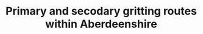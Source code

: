 ---
schema: default
title: Primary and secodary gritting routes within Aberdeenshire
organization: Aberdeenshire Council
notes: >-
    
resources:
  - name: Primary and secodary gritting routes within Aberdeenshire KMZ
  - url: >-
      https://online.aberdeenshire.gov.uk/apps/OpenData/kml/gritting_roads_main_and_secondary.kmz
  - format: KMZ
license: Open Government Licence 3.0 (United Kingdom)
category:


  - Winter
  -  roads
  -  grittingmaintainer: Aberdeenshire Council
maintainer_email: someone@example.com
---